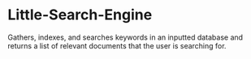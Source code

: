 # Little-Search-Engine
Gathers, indexes, and searches keywords in an inputted database and returns a list of relevant documents that the user is searching for.
